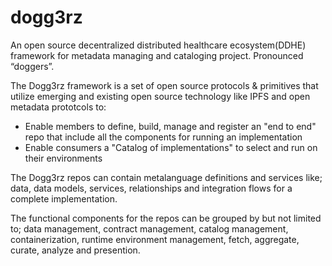 # dogg3rz
An open source decentralized distributed healthcare ecosystem(DDHE) framework for metadata managing and cataloging project. Pronounced “doggers”.

The Dogg3rz framework is a set of open source protocols & primitives that utilize emerging and existing open source technology like IPFS and open metadata prototcols to: 
 - Enable members to define, build, manage and register an "end to end" repo that include all the components for running an implementation 
 - Enable consumers a "Catalog of implementations" to select and run on their environments

The Dogg3rz repos can contain metalanguage definitions and services like; data, data models, services, relationships and integration flows for a complete implementation. 

The functional components for the repos can be grouped by but not limited to; data management, contract management, catalog management, containerization, runtime environment management, fetch, aggregate, curate, analyze and presention. 
